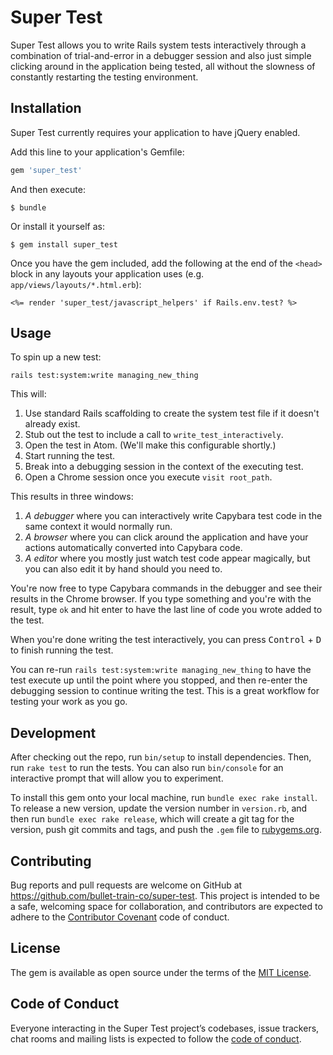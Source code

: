 # Super Test

Super Test allows you to write Rails system tests interactively through a combination of trial-and-error in a debugger session and also just simple clicking around in the application being tested, all without the slowness of constantly restarting the testing environment.

## Installation

Super Test currently requires your application to have jQuery enabled.

Add this line to your application's Gemfile:

```ruby
gem 'super_test'
```

And then execute:

    $ bundle

Or install it yourself as:

    $ gem install super_test

Once you have the gem included, add the following at the end of the `<head>` block in any layouts your application uses (e.g. `app/views/layouts/*.html.erb`):

```
<%= render 'super_test/javascript_helpers' if Rails.env.test? %>
```

## Usage

To spin up a new test:

```
rails test:system:write managing_new_thing
```

This will:

 1. Use standard Rails scaffolding to create the system test file if it doesn't already exist.
 2. Stub out the test to include a call to `write_test_interactively`.
 3. Open the test in Atom. (We'll make this configurable shortly.)
 4. Start running the test.
 5. Break into a debugging session in the context of the executing test.
 6. Open a Chrome session once you execute `visit root_path`.
 
This results in three windows:

 1. *A debugger* where you can interactively write Capybara test code in the same context it would normally run.
 2. *A browser* where you can click around the application and have your actions automatically converted into Capybara code.
 3. *A editor* where you mostly just watch test code appear magically, but you can also edit it by hand should you need to.

You're now free to type Capybara commands in the debugger and see their results in the Chrome browser. If you type something and you're with the result, type `ok` and hit enter to have the last line of code you wrote added to the test.

When you're done writing the test interactively, you can press <kbd>Control</kbd> + <kbd>D</kbd> to finish running the test.
    
You can re-run `rails test:system:write managing_new_thing` to have the test execute up until the point where you stopped, and then re-enter the debugging session to continue writing the test. This is a great workflow for testing your work as you go.

## Development

After checking out the repo, run `bin/setup` to install dependencies. Then, run `rake test` to run the tests. You can also run `bin/console` for an interactive prompt that will allow you to experiment.

To install this gem onto your local machine, run `bundle exec rake install`. To release a new version, update the version number in `version.rb`, and then run `bundle exec rake release`, which will create a git tag for the version, push git commits and tags, and push the `.gem` file to [rubygems.org](https://rubygems.org).

## Contributing

Bug reports and pull requests are welcome on GitHub at https://github.com/bullet-train-co/super-test. This project is intended to be a safe, welcoming space for collaboration, and contributors are expected to adhere to the [Contributor Covenant](http://contributor-covenant.org) code of conduct.

## License

The gem is available as open source under the terms of the [MIT License](https://opensource.org/licenses/MIT).

## Code of Conduct

Everyone interacting in the Super Test project’s codebases, issue trackers, chat rooms and mailing lists is expected to follow the [code of conduct](https://github.com/bullet-train-co/super-test/blob/master/CODE_OF_CONDUCT.md).
